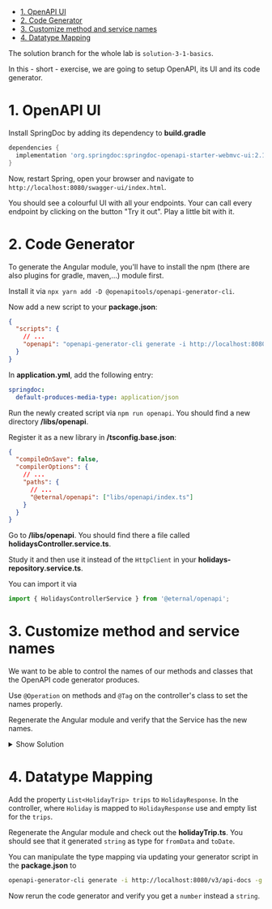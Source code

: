 - [1. OpenAPI UI](#1-openapi-ui)
- [2. Code Generator](#2-code-generator)
- [3. Customize method and service names](#3-customize-method-and-service-names)
- [4. Datatype Mapping](#4-datatype-mapping)

The solution branch for the whole lab is `solution-3-1-basics`.

In this - short - exercise, we are going to setup OpenAPI, its UI and its code generator.

# 1. OpenAPI UI

Install SpringDoc by adding its dependency to **build.gradle**

```groovy
dependencies {
  implementation 'org.springdoc:springdoc-openapi-starter-webmvc-ui:2.1.0'
}
```

Now, restart Spring, open your browser and navigate to `http://localhost:8080/swagger-ui/index.html`.

You should see a colourful UI with all your endpoints. Your can call every endpoint by clicking on the button "Try it out". Play a little bit with it.

# 2. Code Generator

To generate the Angular module, you'll have to install the npm (there are also plugins for gradle, maven,...) module first.

Install it via `npx yarn add -D @openapitools/openapi-generator-cli`.

Now add a new script to your **package.json**:

```json
{
  "scripts": {
    // ...
    "openapi": "openapi-generator-cli generate -i http://localhost:8080/v3/api-docs -g typescript-angular -o libs/openapi"
  }
}
```

In **application.yml**, add the following entry:

```yml
springdoc:
  default-produces-media-type: application/json
```

Run the newly created script via `npm run openapi`. You should find a new directory **/libs/openapi**.

Register it as a new library in **/tsconfig.base.json**:

```json
{
  "compileOnSave": false,
  "compilerOptions": {
    // ...
    "paths": {
      // ...
      "@eternal/openapi": ["libs/openapi/index.ts"]
    }
  }
}
```

Go to **/libs/openapi**. You should find there a file called **holidaysController.service.ts**.

Study it and then use it instead of the `HttpClient` in your **holidays-repository.service.ts**.

You can import it via

```typescript
import { HolidaysControllerService } from '@eternal/openapi';
```

# 3. Customize method and service names

We want to be able to control the names of our methods and classes that the OpenAPI code generator produces.

Use `@Operation` on methods and `@Tag` on the controller's class to set the names properly.

Regenerate the Angular module and verify that the Service has the new names.

<details>
<summary>Show Solution</summary>
<p>

**HolidaysController.java**

```java
// ...
@Tag(name = "Holidays")
public class HolidaysController {

  // ...
  @GetMapping
  @Operation(operationId = "findAll")
  public List<HolidayResponse> index() {
    // ...
  }

  @GetMapping("{id}")
  @Operation(operationId = "findById")
  public HolidayResponse find(@PathVariable("id") Long id) {
    // ...
  }

  @PostMapping
  @Operation(operationId = "add")
  public boolean add(@RequestBody @Valid HolidayDto holidayDto) {
    // ...
  }

  @PutMapping
  @Operation(operationId = "save")
  public void update(@RequestBody @Valid HolidayDto holidayDto) {
    // ...
  }

  @DeleteMapping("{id}")
  @Operation(operationId = "remove")
  public void remove(@PathVariable("id") Long id) {
    // ...
  }
}

```

</p>
</details>

# 4. Datatype Mapping

Add the property `List<HolidayTrip> trips` to `HolidayResponse`. In the controller, where `Holiday` is mapped to `HolidayResponse` use and empty list for the `trips`.

Regenerate the Angular module and check out the **holidayTrip.ts**. You should see that it generated `string` as type for `fromData` and `toDate`.

You can manipulate the type mapping via updating your generator script in the **package.json** to

```bash
openapi-generator-cli generate -i http://localhost:8080/v3/api-docs -g typescript-angular -o libs/openapi --type-mappings=DateTime=number
```

Now rerun the code generator and verify you get a `number` instead a `string`.
